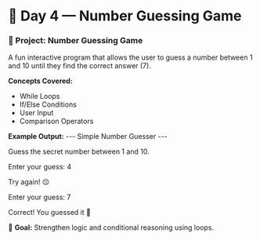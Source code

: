 # 📒 Day 4 — Number Guessing Game

### 🔹 Project: Number Guessing Game

A fun interactive program that allows the user to guess a number between 1 and 10 until they find the correct answer (7).

**Concepts Covered:**
- While Loops  
- If/Else Conditions  
- User Input  
- Comparison Operators  

**Example Output:**
--- Simple Number Guesser ---

Guess the secret number between 1 and 10.

Enter your guess: 4

Try again! 😔

Enter your guess: 7

Correct! You guessed it 🎯


🧩 **Goal:** Strengthen logic and conditional reasoning using loops.
